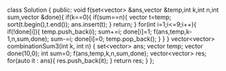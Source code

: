 class Solution {
public:
    void f(set<vector<int>> &ans,vector<int> &temp,int k,int n,int sum,vector<int> &done){
        if(k==0){
            if(sum==n){
                vector<int> t=temp;
                sort(t.begin(),t.end());
                ans.insert(t);
            }
            return;
        }
        for(int i=1;i<=9;i++){
            if(!done[i]){
                temp.push_back(i);
                sum+=i;
                done[i]=1;
                f(ans,temp,k-1,n,sum,done);
                sum-=i;
                done[i]=0;
                temp.pop_back();
            }
        }
    }
    vector<vector<int>> combinationSum3(int k, int n) {
        set<vector<int>> ans;
        vector<int> temp;
        vector<int> done(10,0);
        int sum=0;
        f(ans,temp,k,n,sum,done);
        vector<vector<int>> res;
        for(auto it : ans){
            res.push_back(it);
        }
        return res;
    }
};